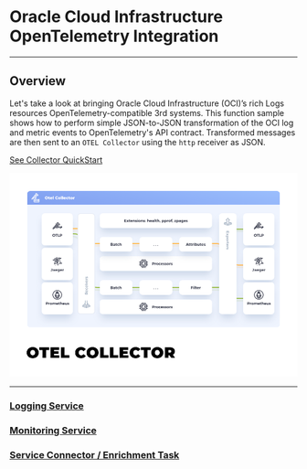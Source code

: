 # Oracle Cloud Infrastructure OpenTelemetry Integration

---

## Overview

Let's take a look at bringing Oracle Cloud Infrastructure (OCI)’s rich Logs resources OpenTelemetry-compatible
3rd systems.  This function sample shows how to perform simple JSON-to-JSON transformation of the OCI log and 
metric events to OpenTelemetry's API contract.  Transformed messages are then sent to an `OTEL Collector` using 
the `http` receiver as JSON.

[See Collector QuickStart](https://opentelemetry.io/docs/collector/quick-start/)

![OTEL Collector](images/otel-collector.png)


---
### [Logging Service](oci-log-otel/README.md)
### [Monitoring Service](oci-metrics-otel/README.md)
### [Service Connector / Enrichment Task](oci-tag-enrich/README.md)
